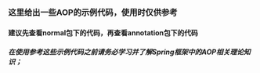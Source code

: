 ### 这里给出一些AOP的示例代码，使用时仅供参考

#### 建议先查看normal包下的代码，再查看annotation包下的代码

##### 在使用参考这些示例代码之前请务必学习并了解Spring框架中的AOP相关理论知识；